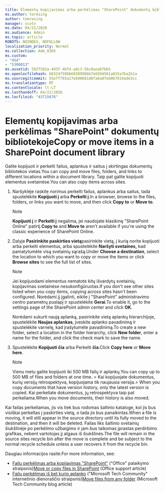 ```yaml
---
title: Elementų kopijavimas arba perkėlimas "SharePoint" dokumentų bibliotekoje
ms.author: toresing
author: tomresing
manager: scotv
ms.date: 04/21/2020
ms.audience: Admin
ms.topic: article
ROBOTS: NOINDEX, NOFOLLOW
localization_priority: Normal
ms.collection: Adm_O365
ms.custom:
- "454"
- "5300013"
ms.assetid: 592f502a-493f-4bf4-adc3-5bc8aea87bb5
ms.openlocfilehash: b8324f596b6830998bb7e659d561a015a7ba2b1a
ms.sourcegitcommit: 55eff703a17e500681d8fa6a87eb067019ade3cc
ms.translationtype: MT
ms.contentlocale: lt-LT
ms.lasthandoff: 04/22/2020
ms.locfileid: "43715676"
---
```

# <a name="copy-or-move-items-in-a-sharepoint-document-library"></a><span data-ttu-id="9670e-102">Elementų kopijavimas arba perkėlimas "SharePoint" dokumentų bibliotekoje</span><span class="sxs-lookup"><span data-stu-id="9670e-102">Copy or move items in a SharePoint document library</span></span>

<span data-ttu-id="9670e-103">Galite kopijuoti ir perkelti failus, aplankus ir saitus į skirtingas dokumentų bibliotekos vietas.</span><span class="sxs-lookup"><span data-stu-id="9670e-103">You can copy and move files, folders, and links to different locations within a document library.</span></span> <span data-ttu-id="9670e-104">Taip pat galite kopijuoti elementus svetainėse.</span><span class="sxs-lookup"><span data-stu-id="9670e-104">You can also copy items across sites.</span></span> 
  
1. <span data-ttu-id="9670e-105">Naršyklėje raskite norimus perkelti failus, aplankus arba saitus, tada spustelėkite **Kopijuoti į** arba **Perkelti į**.</span><span class="sxs-lookup"><span data-stu-id="9670e-105">In a browser, browse to the files, folders, or links you want to move, and then click **Copy to** or **Move to**.</span></span>

    > [!NOTE]
    > <span data-ttu-id="9670e-106">**Kopijuoti į** ir **Perkelti į** negalima, jei naudojate klasikinę "SharePoint Online" patirtį.</span><span class="sxs-lookup"><span data-stu-id="9670e-106">**Copy to** and **Move to** aren't available if you're using the classic experience of SharePoint Online.</span></span>
  
2. <span data-ttu-id="9670e-107">Dalyje **Pasirinkite paskirties vietą**pasirinkite vietą, į kurią norite kopijuoti arba perkelti elementus, arba spustelėkite **Naršyti svetaines,** kad pamatytumėte visą svetainių sąrašą.</span><span class="sxs-lookup"><span data-stu-id="9670e-107">Under **Choose a destination**, select the location to which you want to copy or move the items or click **Browse sites** to see the full list of sites.</span></span>

    > [!NOTE]
    > <span data-ttu-id="9670e-108">Jei kopijuodami elementus nematote kitų išvardytų svetainių, kopijavimas svetainėse nesukonfigūruotas.</span><span class="sxs-lookup"><span data-stu-id="9670e-108">If you don't see other sites listed when you copy items, copying across sites hasn't been configured.</span></span> <span data-ttu-id="9670e-109">Norėdami jį įgalinti, eikite į "SharePoint" administravimo centro parametrų puslapį ir spustelėkite **Gerai**.</span><span class="sxs-lookup"><span data-stu-id="9670e-109">To enable it, go to the settings page of the SharePoint admin center and click **OK**.</span></span>
  
    <span data-ttu-id="9670e-110">Norėdami sukurti naują aplanką, pasirinkite vietą aplankų hierarchijoje, spustelėkite **Naujas aplankas**, įveskite aplanko pavadinimą ir spustelėkite varnelę, kad įrašytumėte pavadinimą.</span><span class="sxs-lookup"><span data-stu-id="9670e-110">To create a new folder, select a location in the folder hierarchy, click **New folder**, enter a name for the folder, and click the check mark to save the name.</span></span>

3. <span data-ttu-id="9670e-111">Spustelėkite **Kopijuoti čia** arba Perkelti **čia**.</span><span class="sxs-lookup"><span data-stu-id="9670e-111">Click **Copy here** or **Move here**.</span></span>

    > [!NOTE]
    > <span data-ttu-id="9670e-112">Vienu metu galite kopijuoti iki 500 MB failų ir aplankų.</span><span class="sxs-lookup"><span data-stu-id="9670e-112">You can copy up to 500 MB of files and folders at one time.</span></span> <span data-ttu-id="9670e-113">> Kai kopijuojate dokumentus, kurių versijų retrospektyva, kopijuojama tik naujausia versija.</span><span class="sxs-lookup"><span data-stu-id="9670e-113">>  When you copy documents that have version history, only the latest version is copied.</span></span> <span data-ttu-id="9670e-114">Kai perkeliate dokumentus, jų retrospektyva taip pat perkeliama.</span><span class="sxs-lookup"><span data-stu-id="9670e-114">When you move documents, their history is also moved.</span></span>
  
 <span data-ttu-id="9670e-115">Kai failas perkeliamas, jis vis tiek bus rodomas šaltinio kataloge, kol jis bus visiškai perkeltas į paskirties vietą, o tada jis bus panaikintas.</span><span class="sxs-lookup"><span data-stu-id="9670e-115">When a file is moving, it will still appear in the source directory until its fully moved to the destination, and then it will be deleted.</span></span> <span data-ttu-id="9670e-116">Failas liks šaltinio svetainių šiukšlinėje po perkėlimo užbaigimo ir jam bus taikomas įprastas perdirbimo grafikas, nebent vartotojas jį atgaus iš šiukšlinės.</span><span class="sxs-lookup"><span data-stu-id="9670e-116">The file will remain in the source sites recycle bin after the move is complete and be subject to the normal recycle schedule unless a user recovers it from the recycle bin.</span></span>

<span data-ttu-id="9670e-117">Daugiau informacijos rasite:</span><span class="sxs-lookup"><span data-stu-id="9670e-117">For more information, see:</span></span>

 - <span data-ttu-id="9670e-118">[Failų perkėlimas arba kopijavimas "SharePoint"](https://support.office.com/article/move-or-copy-files-in-sharepoint-00e2f483-4df3-46be-a861-1f5f0c1a87bc) ("Office" palaikymo straipsnis)</span><span class="sxs-lookup"><span data-stu-id="9670e-118">[Move or copy files in SharePoint](https://support.office.com/article/move-or-copy-files-in-sharepoint-00e2f483-4df3-46be-a861-1f5f0c1a87bc) (Office support article)</span></span>
 - <span data-ttu-id="9670e-119">[Failų perkėlimas iš bet kurio aplanko](https://techcommunity.microsoft.com/t5/Microsoft-SharePoint-Blog/Now-move-files-anywhere-in-Office-365-SharePoint-and-OneDrive/ba-p/146973) ("Microsoft Tech Community" internetinio dienoraščio straipsnis)</span><span class="sxs-lookup"><span data-stu-id="9670e-119">[Move files from any folder](https://techcommunity.microsoft.com/t5/Microsoft-SharePoint-Blog/Now-move-files-anywhere-in-Office-365-SharePoint-and-OneDrive/ba-p/146973) (Microsoft Tech Community blog article)</span></span>  